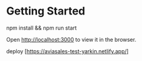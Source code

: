 # Getting Started

npm install && npm run start

Open [http://localhost:3000](http://localhost:3000) to view it in the browser.

deploy [https://aviasales-test-yarkin.netlify.app/]
